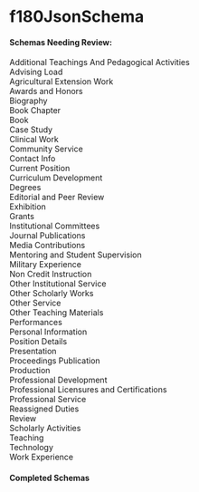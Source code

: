 # f180JsonSchema

#### Schemas Needing Review:
Additional Teachings And Pedagogical Activities
<br/>Advising Load 
<br/>Agricultural Extension Work
<br/>Awards and Honors
<br/>Biography
<br/>Book Chapter
<br/>Book
<br/>Case Study
<br/>Clinical Work
<br/>Community Service
<br/>Contact Info
<br/>Current Position
<br/>Curriculum Development
<br/>Degrees
<br/>Editorial and Peer Review
<br/>Exhibition
<br/>Grants
<br/>Institutional Committees
<br/>Journal Publications
<br/>Media Contributions
<br/>Mentoring and Student Supervision
<br/>Military Experience
<br/>Non Credit Instruction
<br/>Other Institutional Service
<br/>Other Scholarly Works
<br/>Other Service
<br/>Other Teaching Materials
<br/>Performances
<br/>Personal Information
<br/>Position Details
<br/>Presentation
<br/>Proceedings Publication
<br/>Production
<br/>Professional Development
<br/>Professional Licensures and Certifications
<br/>Professional Service
<br/>Reassigned Duties
<br/>Review
<br/>Scholarly Activities
<br/>Teaching
<br/>Technology
<br/>Work Experience

#### Completed Schemas
